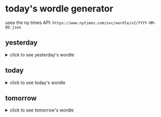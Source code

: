 # today's wordle generator

uses the ny times API: `https://www.nytimes.com/svc/wordle/v2/YYYY-MM-DD.json`

## yesterday

<details>
    <summary>click to see yesterday's wordle</summary>

    cheap

</details>

## today

<details>
    <summary>click to see today's wordle</summary>

    relax

</details>

## tomorrow

<details>
    <summary>click to see tomorrow's wordle</summary>

    cyber

</details>
